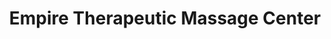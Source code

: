 ---
title: "Empire Therapeutic Massage Center"
url: /rochester/empire-therapeutic-massage-center/
shop: Massage
---